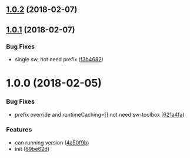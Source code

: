 <a name="1.0.2"></a>
## [1.0.2](https://github.com/hubcarl/service-worker-precache-webpack-plugin/compare/1.0.1...1.0.2) (2018-02-07)



<a name="1.0.1"></a>
## [1.0.1](https://github.com/hubcarl/service-worker-precache-webpack-plugin/compare/1.0.0...1.0.1) (2018-02-07)


### Bug Fixes

* single sw, not need prefix ([f3b4682](https://github.com/hubcarl/service-worker-precache-webpack-plugin/commit/f3b4682))



<a name="1.0.0"></a>
# 1.0.0 (2018-02-05)


### Bug Fixes

* prefix override and runtimeCaching=[] not need sw-toolbox ([621a4fa](https://github.com/hubcarl/service-worker-precache-webpack-plugin/commit/621a4fa))


### Features

* can running version ([4a50f9b](https://github.com/hubcarl/service-worker-precache-webpack-plugin/commit/4a50f9b))
* init ([69be62d](https://github.com/hubcarl/service-worker-precache-webpack-plugin/commit/69be62d))



